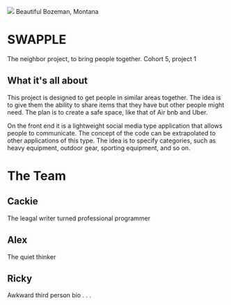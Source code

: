 ![](https://media.xogrp.com/images/0e8d9768-0a08-406b-8e4d-07d9cb5c1898)
Beautiful Bozeman, Montana

# SWAPPLE

The neighbor project, to bring people together. Cohort 5, project 1

## What it's all about

This project is designed to get people in similar areas together. The idea is to give them the ability to share items that they have but other people might need. The plan is to create a safe space, like that of Air bnb and Uber.

On the front end it is a lightweight social media type application that allows people to communicate. The concept of the code can be extrapolated to other applications of this type. The idea is to specify categories, such as heavy equipment, outdoor gear, sporting equipment, and so on.

# The Team
## Cackie
  The leagal writer turned professional programmer


## Alex
  The quiet thinker


## Ricky
  Awkward third person bio . . .
